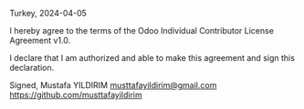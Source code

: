 Turkey, 2024-04-05

I hereby agree to the terms of the Odoo Individual Contributor License
Agreement v1.0.

I declare that I am authorized and able to make this agreement and sign this
declaration.

Signed,
Mustafa YILDIRIM musttafayildirim@gmail.com https://github.com/musttafayildirim
